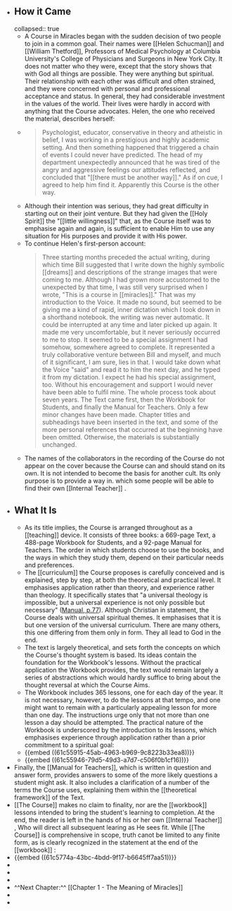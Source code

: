 - ## How it Came
  collapsed:: true
	- A Course in Miracles began with the sudden decision of two people to join in a common goal. Their names were [[Helen Schucman]] and [[William Thetford]], Professors of Medical Psychology at Columbia University's College of Physicians and Surgeons in New York City. It does not matter who they were, except that the story shows that with God all things are possible. They were anything but spiritual. Their relationship with each other was difficult and often strained, and they were concerned with personal and professional acceptance and status. In general, they had considerable investment in the values of the world. Their lives were hardly in accord with anything that the Course advocates. Helen, the one who received the material, describes herself:
	- > Psychologist, educator, conservative in theory and atheistic in belief, I was working in a prestigious and highly academic setting. And then something happened that triggered a chain of events I could never have predicted. The head of my department unexpectedly announced that he was tired of the angry and aggressive feelings our attitudes reflected, and concluded that "[[there must be another way]]." As if on cue, I agreed to help him find it. Apparently this Course is the other way.
	- Although their intention was serious, they had great difficulty in starting out on their joint venture. But they had given the [[Holy Spirit]] the "[[little willingness]]" that, as the Course itself was to emphasise again and again, is sufficient to enable Him to use any situation for His purposes and provide it with His power.
	- To continue Helen's first-person account:
	  > Three starting months preceded the actual writing, during which time Bill suggested that I write down the highly symbolic [[dreams]] and descriptions of the strange images that were coming to me. Although I had grown more accustomed to the unexpected by that time, I was still very surprised when I wrote, "This is a course in [[miracles]]." That was my introduction to the Voice. It made no sound, but seemed to be giving me a kind of rapid, inner dictation which I took down in a shorthand notebook. the writing was never automatic. It could be interrupted at any time and later picked up again. It made me very uncomfortable, but it never seriously occurred to me to stop. It seemed to be a special assignment I had somehow, somewhere agreed to complete. It represented a truly collaborative venture between Bill and myself, and much of it significant, I am sure, lies in that. I would take down what the Voice "said" and read it to him the next day, and he typed it from my dictation. I expect he had his special assignment, too. Without his encouragement and support I would never have been able to fulfil mine. The whole process took about seven years. The Text came first, then the Workbook for Students, and finally the Manual for Teachers. Only a few minor changes have been made. Chapter titles and subheadings have been inserted in the text, and some of the more personal references that occurred at the beginning have been omitted. Otherwise, the materials is substantially unchanged.
	- The names of the collaborators in the recording of the Course do not appear on the cover because the Course can and should stand on its own. It is not intended to become the basis for another cult. Its only purpose is to provide a way in. which some people will be able to find their own [[Internal Teacher]] .
- ## What It Is
	- As its title implies, the Course is arranged throughout as a [[teaching]] device. It consists of three books: a 669-page Text, a 488-page Workbook for Students, and a 92-page Manual for Teachers. The order in which students choose to use the books, and the ways in which they study them, depend on their particular needs and preferences.
	- The [[curriculum]] the Course proposes is carefully conceived and is explained, step by step, at both the theoretical and practical level. It emphasises application rather than theory, and experience rather than theology. It specifically states that "a universal theology is impossible, but a universal experience is not only possible but necessary" ([Manual, p.77](((61c1a6d6-ee2e-436c-bc75-594561a641d2)))). Although Christian in statement, the Course deals with universal spiritual themes. It emphasises that it is but one version of the universal curriculum. There are many others, this one differing from them only in form. They all lead to God in the end.
	- The text is largely theoretical, and sets forth the concepts on which the Course's thought system is based. Its ideas contain the foundation for the Workbook's lessons. Without the practical application the Workbook provides, the text would remain largely a series of abstractions which would hardly suffice to bring about the thought reversal at which the Course Aims.
	- The Workbook includes 365 lessons, one for each day of the year. It is not necessary, however, to do the lessons at that tempo, and one might want to remain with a particularly appealing lesson for more than one day. The instructions urge only that not more than one lesson a day should be attempted. The practical nature of the Workbook is underscored by the introduction to its lessons, which emphasises experience through application rather than a prior commitment to a spiritual goal:
	- {{embed ((61c55915-45ab-4963-b969-9c8223b33ea8))}}
	- {{embed ((61c55946-79d5-49d3-a7d7-c506f0b1cf16))}}
- Finally, the [[Manual for Teachers]], which is written in question and answer form, provides answers to some of the more likely questions a student might ask. It also includes a clarification of a number of the terms the Course uses, explaining them within the [[theoretical framework]] of the Text.
- [[The Course]] makes no claim to finality, nor are the [[workbook]] lessons intended to bring the student's learning to completion. At the end, the reader is left in the hands of his or her own [[Internal Teacher]] , Who will direct all subsequent learing as He sees fit. While [[The Course]] is comprehensive in scope, truth canot be limited to any finite form, as is clearly recognized in the statement at the end of the [[workbook]] :
- {{embed ((61c5774a-43bc-4bdd-9f17-b6645ff7aa51))}}
-
-
-
- ^^Next Chapter:^^ [[Chapter 1 - The Meaning of Miracles]]
-
-